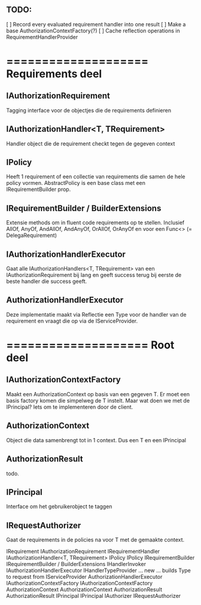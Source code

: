 

TODO:
----
[ ] Record every evaluated requirement handler into one result
[ ] Make a base AuthorizationContextFactory(?)
[ ] Cache reflection operations in RequirementHandlerProvider




====================
Requirements deel
====================


IAuthorizationRequirement
-------------------------
Tagging interface voor de objectjes die de requirements definieren


IAuthorizationHandler<T, TRequirement>
--------------------------------------
Handler object die de requirement checkt tegen de gegeven context




IPolicy<T>
----------
Heeft 1 requirement of een collectie van requirements die samen
de hele policy vormen.
AbstractPolicy<T> is een base class met een IRequirementBuilder prop.

IRequirementBuilder / BuilderExtensions
---------------------------------------
Extensie methods om in fluent code requirements op te stellen.
Inclusief AllOf, AnyOf, AndAllOf, AndAnyOf, OrAllOf, OrAnyOf
en voor een Func<> (= DelegaRequirement)



IAuthorizationHandlerExecutor<T>
--------------------------------
Gaat alle IAuthorizationHandlers<T, TRequirement> van een
IAuthorizationRequirement bij lang en geeft success terug
bij eerste de beste handler die success geeft.

AuthorizationHandlerExecutor<T>
-------------------------------
Deze implementatie maakt via Reflectie een Type voor de handler
van de requirement en vraagt die op via de IServiceProvider.








====================
Root deel
====================


IAuthorizationContextFactory<T>
-------------------------------
Maakt een AuthorizationContext op basis van een gegeven T.
Er moet een basis factory komen die simpelweg de T instelt.
Maar wat doen we met de IPrincipal? Iets om te implementeren
door de client.

AuthorizationContext<T>
-----------------------
Object die data samenbrengt tot in 1 context.
Dus een T en een IPrincipal

AuthorizationResult
-------------------
todo.

IPrincipal
----------
Interface om het gebruikerobject te taggen


IRequestAuthorizer<T>
---------------------
Gaat de requirements in de policies na voor T met de
gemaakte context.






IRequirement                    IAuthorizationRequirement
IRequirementHandler             IAuthorizationHandler<T, TRequirement>
IPolicy                         IPolicy<T>
IRequirementBuilder             IRequirementBuilder / BuilderExtensions
IHandlerInvoker                 IAuthorizationHandlerExecutor<T>
IHandlerTypeProvider             ... new ... builds Type to request from IServiceProvider
                                AuthorizationHandlerExecutor<T>
IAuthorizationContextFactory<T> IAuthorizationContextFactory<T>
AuthorizationContext<T>         AuthorizationContext<T>
AuthorizationResult             AuthorizationResult
IPrincipal                      IPrincipal
IAuthorizer<T>                  IRequestAuthorizer<T>